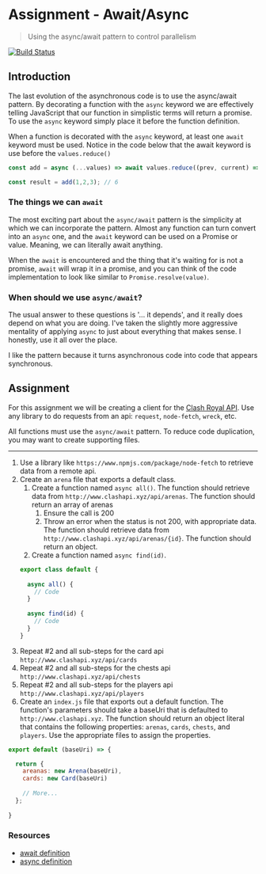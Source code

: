 # Assignment - Await/Async

> Using the async/await pattern to control parallelism

[![Build Status](https://travis-ci.org/helio-training/fs-corejs-asyncronous-async-await.svg?branch=solutions)](https://travis-ci.org/helio-training/fs-corejs-asyncronous-async-await)

## Introduction

The last evolution of the asynchronous code is to use the async/await pattern.  By decorating a function with the `async` keyword we are effectively telling JavaScript that our function in simplistic terms will return a promise.  To use the `async` keyword simply place it before the function definition.

When a function is decorated with the `async` keyword, at least one `await` keyword must be used.  Notice in the code below that the await keyword is use before the  `values.reduce()`
  
```js
const add = async (...values) => await values.reduce((prev, current) => prev + current, 0);

const result = add(1,2,3); // 6
```

### The things we can `await`

The most exciting part about the `async/await` pattern is the simplicity at which we can incorporate the pattern.  Almost any function can turn convert into an `async` one, and the `await` keyword can be used on a Promise or value.  Meaning, we can literally await anything. 
 
When the `await` is encountered and the thing that it's waiting for is not a promise, `await` will wrap it in a promise, and you can think of the code implementation to look like similar to `Promise.resolve(value)`.

### When should we use `async/await`?

The usual answer to these questions is '... it depends', and it really does depend on what you are doing.  I've taken the slightly more aggressive  mentality of applying `async` to just about everything that makes sense.  I honestly, use it all over the place.
  
I like the pattern because it turns asynchronous code into code that appears synchronous.

## Assignment

For this assignment we will be creating a client for the [Clash Royal API](https://github.com/martincarrera/clash-royale-api).  Use any library to do requests from an api: `request`, `node-fetch`, `wreck`, etc.  
     
All functions must use the `async/await` pattern.  To reduce code duplication, you may want to create supporting files.

---

1. Use a library like `https://www.npmjs.com/package/node-fetch` to retrieve data from a remote api.
2. Create an `arena` file that exports a default class.
    1. Create a function named `async all()`.  The function should retrieve data from `http://www.clashapi.xyz/api/arenas`.  The function should return an array of arenas
        1. Ensure the call is 200
        2. Throw an error when the status is not 200, with appropriate data. The function should retrieve data from `http://www.clashapi.xyz/api/arenas/{id}`. The function should return an object.
    2. Create a function named `async find(id)`. 
      ```js
      export class default {
             
        async all() {
          // Code
        }
        
        async find(id) {
          // Code
        }
      }
      ```
3. Repeat #2 and all sub-steps for the card api `http://www.clashapi.xyz/api/cards`
4. Repeat #2 and all sub-steps for the chests api `http://www.clashapi.xyz/api/chests`
5. Repeat #2 and all sub-steps for the players api `http://www.clashapi.xyz/api/players`
6. Create an `index.js` file that exports out a default function.  The function's parameters should take a baseUri that is defaulted to `http://www.clashapi.xyz`.  The function should return an object literal that contains the following properties: `arenas`, `cards`, `chests`, and `players`.  Use the appropriate files to assign the properties.

```js
export default (baseUri) => {

  return {
    areanas: new Arena(baseUri),
    cards: new Card(baseUri)
    
    // More...
  };
  
}

```




### Resources

* [await definition](https://developer.mozilla.org/en-US/docs/Web/JavaScript/Reference/Operators/await)
* [async definition](https://developer.mozilla.org/en-US/docs/Web/JavaScript/Reference/Statements/async_function)
